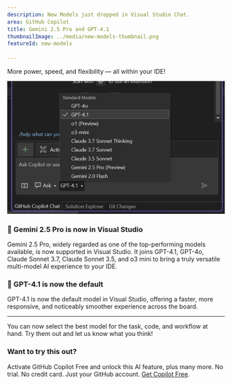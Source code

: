 ```yaml
---
description: New Models just dropped in Visual Studio Chat.
area: GitHub Copilot
title: Gemini 2.5 Pro and GPT-4.1
thumbnailImage: ../media/new-models-thumbnail.png
featureId: new-models

---
```



More power, speed, and flexibility — all within your IDE!

![New Models](../media/new-models.png)

### 🚨 Gemini 2.5 Pro is now in Visual Studio

Gemini 2.5 Pro, widely regarded as one of the top-performing models available, is now supported in Visual Studio. It joins GPT-4.1, GPT-4o, Claude Sonnet 3.7, Claude Sonnet 3.5, and o3 mini to bring a truly versatile multi-model AI experience to your IDE.

### 🚨 GPT-4.1 is now the default

GPT-4.1 is now the default model in Visual Studio, offering a faster, more responsive, and noticeably smoother experience across the board.

---

You can now select the best model for the task, code, and workflow at hand. Try them out and let us know what you think!

### Want to try this out?
Activate GitHub Copilot Free and unlock this AI feature, plus many more.
No trial. No credit card. Just your GitHub account. [Get Copilot Free](https://github.com/settings/copilot).
